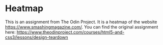 # Heatmap

This is an assignment from The Odin Project. It is a heatmap of the website https://www.smashingmagazine.com/. You can find the original assignment here: https://www.theodinproject.com/courses/html5-and-css3/lessons/design-teardown